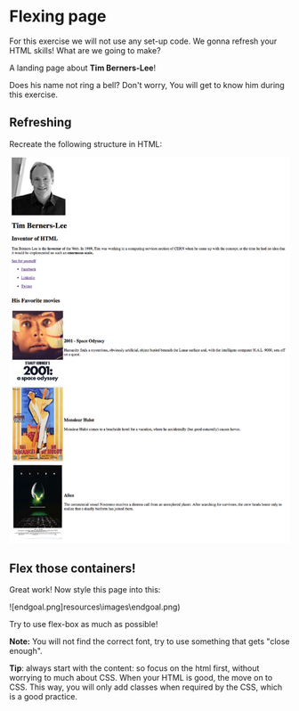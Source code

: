 # Flexing page

For this exercise we will not use any set-up code. We gonna refresh your HTML skills!
What are we going to make?

A landing page about **Tim Berners-Lee**!

Does his name not ring a bell? Don't worry, You will get to know him during this exercise.

## Refreshing

Recreate the following structure in HTML:



![resources/images/html-example.png](resources\images\html-example.png)

## Flex those containers!

Great work! Now style this page into this:

![endgoal.png]resources\images\endgoal.png)



Try to use flex-box as much as possible!

**Note:** You will not find the correct font, try to use something that gets "close enough".

**Tip**: always start with the content: so focus on the html first, without worrying to much about CSS. When your HTML is good, the move on to CSS. This way, you will only add classes when required by the CSS, which is a good practice.



